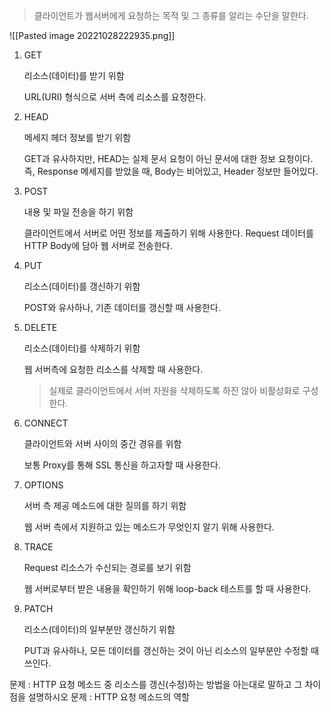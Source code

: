 >클라이언트가 웹서버에게 요청하는 목적 및 그 종류를 알리는 수단을 말한다.


![[Pasted image 20221028222935.png]]

1.  GET
    
    리소스(데이터)를 받기 위함
    
    URL(URI) 형식으로 서버 측에 리소스를 요청한다.
    
    
2. HEAD
    
    메세지 헤더 정보를 받기 위함
    
    GET과 유사하지만, HEAD는 실제 문서 요청이 아닌 문서에 대한 정보 요청이다. 즉, Response 메세지를 받았을 때, Body는 비어있고, Header 정보만 들어있다.
    
      
    
3.  POST
    
    내용 및 파일 전송을 하기 위함
    
    클라이언트에서 서버로 어떤 정보를 제출하기 위해 사용한다. Request 데이터를 HTTP Body에 담아 웹 서버로 전송한다.
    
      
    
4. PUT
    
    리소스(데이터)를 갱신하기 위함
    
    POST와 유사하나, 기존 데이터를 갱신할 때 사용한다.
    
      
    
5.  DELETE
    
    리소스(데이터)를 삭제하기 위함
    
    웹 서버측에 요청한 리소스를 삭제할 때 사용한다.
    
    > 실제로 클라이언트에서 서버 자원을 삭제하도록 하진 않아 비활성화로 구성한다.
    
      
    
6. CONNECT
    
    클라이언트와 서버 사이의 중간 경유를 위함
    
    보통 Proxy를 통해 SSL 통신을 하고자할 때 사용한다.
    
      
    
7.  OPTIONS
    
    서버 측 제공 메소드에 대한 질의를 하기 위함
    
    웹 서버 측에서 지원하고 있는 메소드가 무엇인지 알기 위해 사용한다.
    
      
    
8.  TRACE
    
    Request 리소스가 수신되는 경로를 보기 위함
    
    웹 서버로부터 받은 내용을 확인하기 위해 loop-back 테스트를 할 때 사용한다.
    
      
    
9.  PATCH
    
    리소스(데이터)의 일부분만 갱신하기 위함
    
    PUT과 유사하나, 모든 데이터를 갱신하는 것이 아닌 리소스의 일부분만 수정할 때 쓰인다.


문제 :  HTTP 요청 메소드 중 리소스를 갱신(수정)하는 방법을 아는대로 말하고 그 차이점을 설명하시오
문제 :  HTTP 요청 메소드의 역할